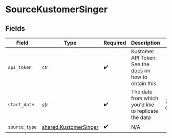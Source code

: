# SourceKustomerSinger


## Fields

| Field                                                                                                                                          | Type                                                                                                                                           | Required                                                                                                                                       | Description                                                                                                                                    | Example                                                                                                                                        |
| ---------------------------------------------------------------------------------------------------------------------------------------------- | ---------------------------------------------------------------------------------------------------------------------------------------------- | ---------------------------------------------------------------------------------------------------------------------------------------------- | ---------------------------------------------------------------------------------------------------------------------------------------------- | ---------------------------------------------------------------------------------------------------------------------------------------------- |
| `api_token`                                                                                                                                    | *str*                                                                                                                                          | :heavy_check_mark:                                                                                                                             | Kustomer API Token. See the <a href="https://developer.kustomer.com/kustomer-api-docs/reference/authentication">docs</a> on how to obtain this |                                                                                                                                                |
| `start_date`                                                                                                                                   | *str*                                                                                                                                          | :heavy_check_mark:                                                                                                                             | The date from which you'd like to replicate the data                                                                                           | 2019-01-01T00:00:00Z                                                                                                                           |
| `source_type`                                                                                                                                  | [shared.KustomerSinger](../../models/shared/kustomersinger.md)                                                                                 | :heavy_check_mark:                                                                                                                             | N/A                                                                                                                                            |                                                                                                                                                |